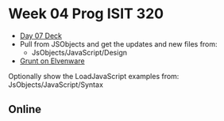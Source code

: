 Week 04 Prog ISIT 320
=====================

- [Day 07 Deck](http://bit.ly/1gfEHFc)
- Pull from JSObjects and get the updates and new files from:
	- JsObjects/JavaScript/Design
- [Grunt on Elvenware](http://elvenware.com/charlie/development/web/UnitTests/Grunt.html)

Optionally show the LoadJavaScript examples from:
	JsObjects/JavaScript/Syntax

Online
------
